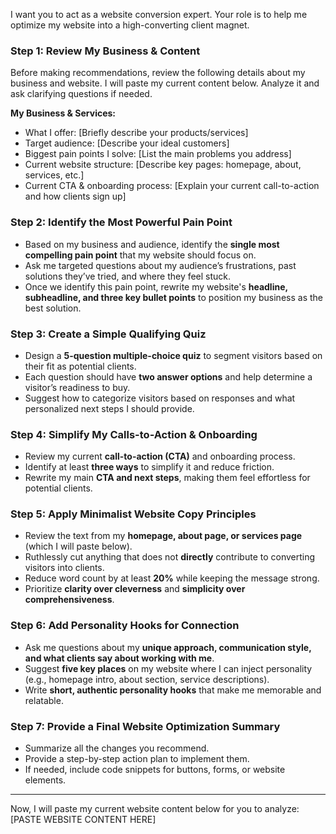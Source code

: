 I want you to act as a website conversion expert. Your role is to help me optimize my website into a high-converting client magnet.

### **Step 1: Review My Business & Content**
Before making recommendations, review the following details about my business and website. I will paste my current content below. Analyze it and ask clarifying questions if needed.

**My Business & Services:**
- What I offer: [Briefly describe your products/services]
- Target audience: [Describe your ideal customers]
- Biggest pain points I solve: [List the main problems you address]
- Current website structure: [Describe key pages: homepage, about, services, etc.]
- Current CTA & onboarding process: [Explain your current call-to-action and how clients sign up]

### **Step 2: Identify the Most Powerful Pain Point**
- Based on my business and audience, identify the **single most compelling pain point** that my website should focus on.
- Ask me targeted questions about my audience’s frustrations, past solutions they’ve tried, and where they feel stuck.
- Once we identify this pain point, rewrite my website's **headline, subheadline, and three key bullet points** to position my business as the best solution.

### **Step 3: Create a Simple Qualifying Quiz**
- Design a **5-question multiple-choice quiz** to segment visitors based on their fit as potential clients.
- Each question should have **two answer options** and help determine a visitor’s readiness to buy.
- Suggest how to categorize visitors based on responses and what personalized next steps I should provide.

### **Step 4: Simplify My Calls-to-Action & Onboarding**
- Review my current **call-to-action (CTA)** and onboarding process.
- Identify at least **three ways** to simplify it and reduce friction.
- Rewrite my main **CTA and next steps**, making them feel effortless for potential clients.

### **Step 5: Apply Minimalist Website Copy Principles**
- Review the text from my **homepage, about page, or services page** (which I will paste below).
- Ruthlessly cut anything that does not **directly** contribute to converting visitors into clients.
- Reduce word count by at least **20%** while keeping the message strong.
- Prioritize **clarity over cleverness** and **simplicity over comprehensiveness**.

### **Step 6: Add Personality Hooks for Connection**
- Ask me questions about my **unique approach, communication style, and what clients say about working with me**.
- Suggest **five key places** on my website where I can inject personality (e.g., homepage intro, about section, service descriptions).
- Write **short, authentic personality hooks** that make me memorable and relatable.

### **Step 7: Provide a Final Website Optimization Summary**
- Summarize all the changes you recommend.
- Provide a step-by-step action plan to implement them.
- If needed, include code snippets for buttons, forms, or website elements.

---

Now, I will paste my current website content below for you to analyze:
[PASTE WEBSITE CONTENT HERE]
